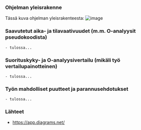 ### Ohjelman yleisrakenne
Tässä kuva ohjelman yleisrakenteesta:
![image](https://user-images.githubusercontent.com/101586122/204043786-ad1dfa48-cf0f-4355-93f1-dc0a47a92f06.png)

### Saavutetut aika- ja tilavaativuudet (m.m. O-analyysit pseudokoodista)
    - tulossa...
### Suorituskyky- ja O-analyysivertailu (mikäli työ vertailupainotteinen)
    - tulossa...
### Työn mahdolliset puutteet ja parannusehdotukset
    - tulossa...
### Lähteet
* https://app.diagrams.net/
